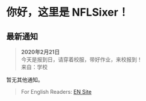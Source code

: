 # 你好，这里是 NFLSixer！

## 最新通知
>**2020年2月21日**  
>今天是报到日，请穿着校服，带好作业，来校报到！  
>来自：学校 

暂无其他通知。

>For English Readers: [EN Site](en/)